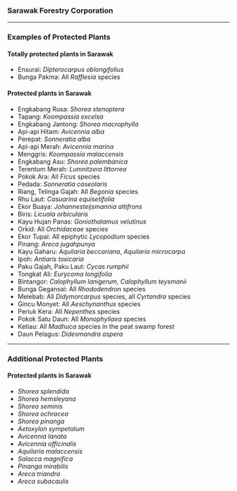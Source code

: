 ### Sarawak Forestry Corporation

---

### Examples of Protected Plants

#### Totally protected plants in Sarawak

* Ensurai: _Dipterocarpus oblongifolius_
* Bunga Pakma: All _Rafflesia_ species

#### Protected plants in Sarawak

* Engkabang Rusa: _Shorea stenoptera_
* Tapang: _Koompassia excelsa_
* Engkabang Jantong: _Shorea macrophylla_
* Api-api Hitam: _Avicennia alba_
* Perepat: _Sonneratia alba_
* Api-api Merah: _Avicennia marina_
* Menggris: _Koompassia malaccensis_
* Engkabang Asu: _Shorea palembanica_
* Terentum Merah: _Lumnitzera littorrea_
* Pokok Ara: All _Ficus_ species
* Pedada: _Sonneratia caseolaris_
* Riang, Telinga Gajah: All _Begonia_ species
* Rhu Laut: _Casuarina equisetifolia_
* Ekor Buaya: _Johannesteijsmannia altifrons_
* Biris: _Licuala orbicularis_
* Kayu Hujan Panas: _Goniothalamus velutinus_
* Orkid: All _Orchidaceae_ species
* Ekor Tupai: All epiphytic _Lycopodium_ species
* Pinang: _Areca jugahpunya_
* Kayu Gaharu: _Aquilaria beccariana_, _Aquilaria microcarpa_
* Ipoh: _Antiaris toxicaria_
* Paku Gajah, Paku Laut: _Cycas rumphii_
* Tongkat Ali: _Eurycoma longifolia_
* Bintangor: _Calophyllum lanigerum_, _Calophyllum teysmanii_
* Bunga Gegansai: All _Rhododendron_ species
* Melebab: All _Didymorcarpus_ species, all _Cyrtandra_ species
* Gincu Monyet: All _Aeschynanthus_ species
* Periuk Kera: All _Nepenthes_ species
* Pokok Satu Daun: All _Monophyllaea_ species
* Ketiau: All _Madhuca_ species in the peat swamp forest
* Daun Pelagus: _Didesmandra aspera_

---

### Additional Protected Plants

#### Protected plants in Sarawak

* _Shorea splendida_
* _Shorea hemsleyana_
* _Shorea seminis_
* _Shorea ochracea_
* _Shorea pinanga_
* _Aetoxylon sympetalum_
* _Avicennia lanata_
* _Avicennia officinalis_
* _Aquilaria malaccensis_
* _Salacca magnifica_
* _Pinanga mirabilis_
* _Areca triandra_
* _Areca subacaulis_


